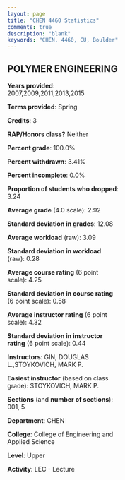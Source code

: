 ```yaml
---
layout: page
title: "CHEN 4460 Statistics"
comments: true
description: "blank"
keywords: "CHEN, 4460, CU, Boulder"
--- 
```

<head>
<script src="https://ajax.googleapis.com/ajax/libs/jquery/2.1.3/jquery.min.js"></script>
<script src="https://dl.dropboxusercontent.com/s/pc42nxpaw1ea4o9/highcharts.js?dl=0"></script>
<!-- <script src="../assets/js/highcharts.js"></script> -->
<style type="text/css">@font-face {
	font-family: "Bebas Neue";
	src: url(https://www.filehosting.org/file/details/544349/BebasNeue%20Regular.otf) format("opentype");
	}
	h1.Bebas { 
		font-family: "Bebas Neue", Verdana, Tahoma;
	}
</style>
</head>
<body>
	<div id="container" style="float: right; width: 45%; height: 88%; margin-left: 2.5%; margin-right: 2.5%;"></div>
	<script language="JavaScript">
		$(document).ready(function() {
		var chart = {type: 'column'};
		var title = {text: 'Grade Distribution'};
		var xAxis = {categories: ['A','B','C','D','F'],crosshair: true};
		var yAxis = {min: 0,title: {text: 'Percentage'}};
		var tooltip = {headerFormat: '<center><b><span style="font-size:20px">{point.key}</span></b></center>',
		               pointFormat: '<td style="padding:0"><b>{point.y:.1f}%</b></td>',
		               footerFormat: '</table>',shared: true,useHTML: true};
		var plotOptions = {column: {pointPadding: 0.0,borderWidth: 0}};  
		var credits = {enabled: false};var series= [{name: 'Percent',data: [31.23,40.52,22.68,1.86,3.72,]}];
		var json = {};
		json.chart = chart;
		json.title = title;
		json.tooltip = tooltip;
		json.xAxis = xAxis;
		json.yAxis = yAxis;  
		json.series = series;
		json.plotOptions = plotOptions;  
		json.credits = credits;
		$('#container').highcharts(json);
	});
	</script>
</body>
			   
## POLYMER ENGINEERING

**Years provided**: 2007,2009,2011,2013,2015

**Terms provided**: Spring

**Credits**: 3

**RAP/Honors class?** Neither

**Percent grade**: 100.0%

**Percent withdrawn**: 3.41%

**Percent incomplete**: 0.0%

**Proportion of students who dropped**: 3.24

**Average grade** (4.0 scale): 2.92

**Standard deviation in grades**: 12.08

**Average workload** (raw): 3.09

**Standard deviation in workload** (raw): 0.28

**Average course rating** (6 point scale): 4.25

**Standard deviation in course rating** (6 point scale): 0.58

**Average instructor rating** (6 point scale): 4.32

**Standard deviation in instructor rating** (6 point scale): 0.44

**Instructors**: GIN, DOUGLAS L.,STOYKOVICH, MARK P.

**Easiest instructor** (based on class grade): STOYKOVICH, MARK P.

**Sections** (and **number of sections**): 001, 5

**Department**: CHEN

**College**: College of Engineering and Applied Science

**Level**: Upper

**Activity**: LEC - Lecture